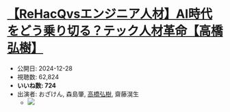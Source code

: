# [【ReHacQvsエンジニア人材】AI時代をどう乗り切る？テック人材革命【高橋弘樹】](https://www.youtube.com/watch?v=ybefk4SCsj8)
-   公開日: 2024-12-28
-   視聴数: 62,824
-   **いいね数: 724**
-   出演者: おざけん, 森島肇, [高橋弘樹](/rehacq_fan/people/高橋弘樹 "wikilink"), 齋藤滉生
    - [![](https://img.youtube.com/vi/ybefk4SCsj8/hqdefault.jpg)](https://www.youtube.com/watch?v=ybefk4SCsj8)
